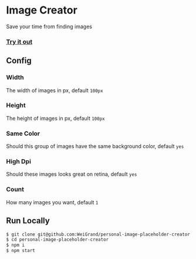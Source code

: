 # Image Creator

Save your time from finding images

### [Try it out](http://play.22infinite.com/image-creator)

## Config

### Width

The width of images in px, default `100px`

### Height

The height of images in px, default `100px`

### Same Color

Should this group of images have the same background color, default `yes`

### High Dpi

Should these images looks great on retina, default `yes`

### Count

How many images you want, default `1`

## Run Locally

```bash
$ git clone git@github.com:WeiGrand/personal-image-placeholder-creator.git
$ cd personal-image-placeholder-creator
$ npm i
$ npm start
```
